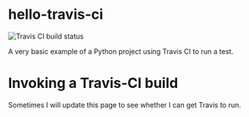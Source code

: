 # hello-travis-ci

![Travis CI build status](https://travis-ci.org/rdhyee/hello-travis-ci.svg?branch=master)

A very basic example of a Python project using Travis CI to run a test.

# Invoking a Travis-CI build

Sometimes I will update this page to see whether I can get Travis to run.
